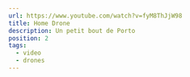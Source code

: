 ```yaml
---
url: https://www.youtube.com/watch?v=fyM8ThJjW98
title: Home Drone
description: Un petit bout de Porto
position: 2
tags:
  - video
  - drones
---
```

